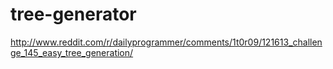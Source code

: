 tree-generator
==============

http://www.reddit.com/r/dailyprogrammer/comments/1t0r09/121613_challenge_145_easy_tree_generation/
